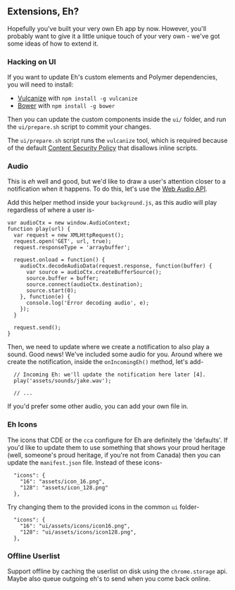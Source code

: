 ## Extensions, Eh?

Hopefully you've built your very own Eh app by now. However, you'll probably want to give it a little unique touch of your very own - we've got some ideas of how to extend it.

### Hacking on UI

If you want to update Eh's custom elements and Polymer dependencies, you will need to install:

* [Vulcanize](https://www.npmjs.org/package/vulcanize) with `npm install -g vulcanize`
* [Bower](http://bower.io) with `npm install -g bower`

Then you can update the custom components inside the `ui/` folder, and run the `ui/prepare.sh` script to commit your changes.

The `ui/prepare.sh` script runs the `vulcanize` tool, which is required because of the default [Content Security Policy](https://developer.chrome.com/extensions/contentSecurityPolicy) that disallows inline scripts.


### Audio

This is _eh_ well and good, but we'd like to draw a user's attention closer to a notification when it happens. To do this, let's use the [Web Audio API](http://www.html5rocks.com/en/tutorials/webaudio/intro/).

Add this helper method inside your `background.js`, as this audio will play regardless of where a user is-

    var audioCtx = new window.AudioContext;
    function play(url) {
      var request = new XMLHttpRequest();
      request.open('GET', url, true);
      request.responseType = 'arraybuffer';

      request.onload = function() {
        audioCtx.decodeAudioData(request.response, function(buffer) {
          var source = audioCtx.createBufferSource();
          source.buffer = buffer;
          source.connect(audioCtx.destination);
          source.start(0);
        }, function(e) {
          console.log('Error decoding audio', e);
        });
      }

      request.send();
    }

Then, we need to update where we create a notification to also play a sound. Good news! We've included some audio for you. Around where we create the notification, inside the `onIncomingEh()` method, let's add-

      // Incoming Eh: we'll update the notification here later [4].
      play('assets/sounds/jake.wav');

      // ...

If you'd prefer some other audio, you can add your own file in.


### Eh Icons

The icons that CDE or the `cca` configure for Eh are definitely the 'defaults'. If you'd like to update them to use something that shows your proud heritage (well, someone's proud heritage, if you're not from Canada) then you can update the `manifest.json` file. Instead of these icons-

      "icons": {
        "16": "assets/icon_16.png",
        "128": "assets/icon_128.png"
      },

Try changing them to the provided icons in the common `ui` folder-

      "icons": {
        "16": "ui/assets/icons/icon16.png",
        "128": "ui/assets/icons/icon128.png",
      },


### Offline Userlist

Support offline by caching the userlist on disk using the `chrome.storage` api.  Maybe also queue outgoing eh's to send when you come back online.
